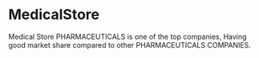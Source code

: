 # MedicalStore
Medical Store PHARMACEUTICALS is one of the top companies, Having good market share compared to other PHARMACEUTICALS COMPANIES.
